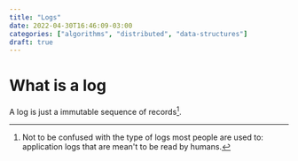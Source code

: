 ```yaml
---
title: "Logs"
date: 2022-04-30T16:46:09-03:00
categories: ["algorithms", "distributed", "data-structures"]
draft: true
---
```


# What is a log

A log is just a immutable sequence of records[^1].

[^1]: Not to be confused with the type of logs most people are used to: application logs that are mean't to be read by humans.
